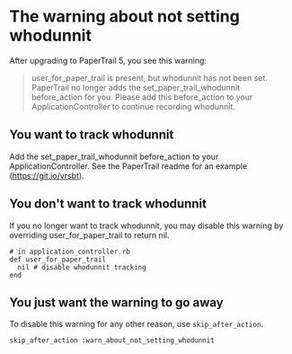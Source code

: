 # The warning about not setting whodunnit

After upgrading to PaperTrail 5, you see this warning:

> user_for_paper_trail is present, but whodunnit has not been set. PaperTrail no
> longer adds the set_paper_trail_whodunnit before_action for you. Please add this
> before_action to your ApplicationController to continue recording whodunnit.

## You want to track whodunnit

Add the set_paper_trail_whodunnit before_action to your ApplicationController.
See the PaperTrail readme for an example (https://git.io/vrsbt).

## You don't want to track whodunnit

If you no longer want to track whodunnit, you may disable this
warning by overriding user_for_paper_trail to return nil.

```
# in application_controller.rb
def user_for_paper_trail
  nil # disable whodunnit tracking
end
```

## You just want the warning to go away

To disable this warning for any other reason, use `skip_after_action`.

```
skip_after_action :warn_about_not_setting_whodunnit
```
